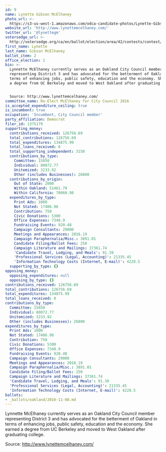 ```yaml
---
id: 9
name: Lynette Gibson McElhaney
photo_url: >-
  https://s3-us-west-1.amazonaws.com/odca-candidate-photos/Lynette-Gibson-McElhaney.png
website_url: 'http://www.lynettemcelhaney.com/'
twitter_url: '@lynettegm'
votersedge_url: >-
  http://votersedge.org/ca/en/ballot/election/area/42/contests/contest/13236/candidate/130757?&county=Alameda%20County&election_authority_id=1
first_name: Lynette
last_name: Gibson McElhaney
ballot_item: 2
office_election: 2
bio: >-
  Lynnette McElhaney currently serves as an Oakland City Council member
  representing District 3 and has advocated for the betterment of Oakland in
  terms of enhancing jobs, public safety, education and the economy. She earned
  a degree from UC Berkeley and moved to West Oakland after graduating college. 


  Source: http://www.lynettemcelhaney.com/
committee_name: Re-Elect McElhaney for City Council 2016
is_accepted_expenditure_ceiling: true
is_incumbent: true
occupation: 'Incumbent, City Council member'
party_affiliation: Democrat
filer_id: 1375179
supporting_money:
  contributions_received: 126756.69
  total_contributions: 126756.69
  total_expenditures: 134875.99
  total_loans_received: 0
  total_supporting_independent: 3150
  contributions_by_type:
    Committee: 15850
    Individual: 80872.77
    Unitemized: 3233.92
    Other (includes Businesses): 26800
  contributions_by_origin:
    Out of State: 2000
    Within Oakland: 51461.79
    Within California: 70060.98
  expenditures_by_type:
    Print Ads: 1000
    Not Stated: 17406.96
    Contribution: 750
    Civic Donations: 5300
    Office Expenses: 7348.9
    Fundraising Events: 920.48
    Campaign Consultants: 29000
    Meetings and Appearances: 2016.19
    Campaign Paraphernalia/Misc.: 3891.01
    Candidate Filing/Ballot Fees: 250
    Campaign Literature and Mailings: 37361.74
    'Candidate Travel, Lodging, and Meals': 91.39
    'Professional Services (Legal, Accounting)': 21335.45
    'Information Technology Costs (Internet, E-mail)': 4228.5
  supporting_by_type: {}
opposing_money:
  opposing_expenditures: null
  opposing_by_type: {}
contributions_received: 126756.69
total_contributions: 126756.69
total_expenditures: 134875.99
total_loans_received: 0
contributions_by_type:
  Committee: 15850
  Individual: 80872.77
  Unitemized: 3233.92
  Other (includes Businesses): 26800
expenditures_by_type:
  Print Ads: 1000
  Not Stated: 17406.96
  Contribution: 750
  Civic Donations: 5300
  Office Expenses: 7348.9
  Fundraising Events: 920.48
  Campaign Consultants: 29000
  Meetings and Appearances: 2016.19
  Campaign Paraphernalia/Misc.: 3891.01
  Candidate Filing/Ballot Fees: 250
  Campaign Literature and Mailings: 37361.74
  'Candidate Travel, Lodging, and Meals': 91.39
  'Professional Services (Legal, Accounting)': 21335.45
  'Information Technology Costs (Internet, E-mail)': 4228.5
ballots:
- _ballots/oakland/2016-11-08.md
---
```

Lynnette McElhaney currently serves as an Oakland City Council member representing District 3 and has advocated for the betterment of Oakland in terms of enhancing jobs, public safety, education and the economy. She earned a degree from UC Berkeley and moved to West Oakland after graduating college. 

Source: http://www.lynettemcelhaney.com/

